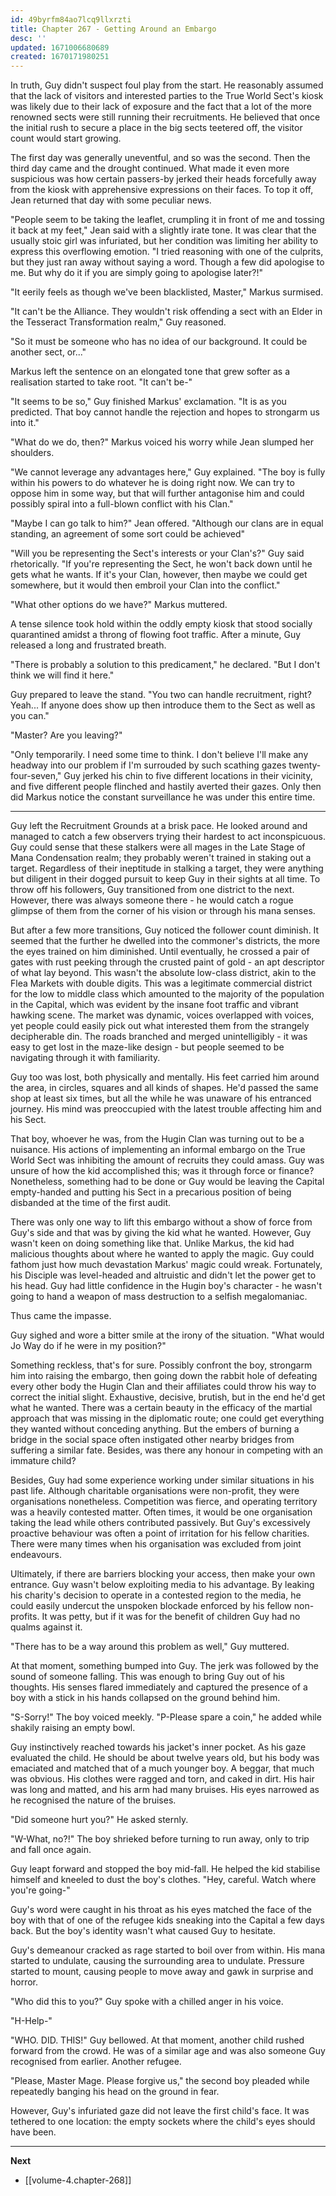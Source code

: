 ```yaml
---
id: 49byrfm84ao7lcq9llxrzti
title: Chapter 267 - Getting Around an Embargo
desc: ''
updated: 1671006680689
created: 1670171980251
---
```


In truth, Guy didn't suspect foul play from the start. He reasonably assumed that the lack of visitors and interested parties to the True World Sect's kiosk was likely due to their lack of exposure and the fact that a lot of the more renowned sects were still running their recruitments. He believed that once the initial rush to secure a place in the big sects teetered off, the visitor count would start growing.

The first day was generally uneventful, and so was the second. Then the third day came and the drought continued. What made it even more suspicious was how certain passers-by jerked their heads forcefully away from the kiosk with apprehensive expressions on their faces. To top it off, Jean returned that day with some peculiar news.

"People seem to be taking the leaflet, crumpling it in front of me and tossing it back at my feet," Jean said with a slightly irate tone. It was clear that the usually stoic girl was infuriated, but her condition was limiting her ability to express this overflowing emotion. "I tried reasoning with one of the culprits, but they just ran away without saying a word. Though a few did apologise to me. But why do it if you are simply going to apologise later?!"

"It eerily feels as though we've been blacklisted, Master," Markus surmised.

"It can't be the Alliance. They wouldn't risk offending a sect with an Elder in the Tesseract Transformation realm," Guy reasoned.

"So it must be someone who has no idea of our background. It could be another sect, or..."

Markus left the sentence on an elongated tone that grew softer as a realisation started to take root. "It can't be-"

"It seems to be so," Guy finished Markus' exclamation. "It is as you predicted. That boy cannot handle the rejection and hopes to strongarm us into it."

"What do we do, then?" Markus voiced his worry while Jean slumped her shoulders.

"We cannot leverage any advantages here," Guy explained. "The boy is fully within his powers to do whatever he is doing right now. We can try to oppose him in some way, but that will further antagonise him and could possibly spiral into a full-blown conflict with his Clan."

"Maybe I can go talk to him?" Jean offered. "Although our clans are in equal standing, an agreement of some sort could be achieved"

"Will you be representing the Sect's interests or your Clan's?" Guy said rhetorically. "If you're representing the Sect, he won't back down until he gets what he wants. If it's your Clan, however, then maybe we could get somewhere, but it would then embroil your Clan into the conflict."

"What other options do we have?" Markus muttered.

A tense silence took hold within the oddly empty kiosk that stood socially quarantined amidst a throng of flowing foot traffic. After a minute, Guy released a long and frustrated breath.

"There is probably a solution to this predicament," he declared. "But I don't think we will find it here."

Guy prepared to leave the stand. "You two can handle recruitment, right? Yeah... If anyone does show up then introduce them to the Sect as well as you can."

"Master? Are you leaving?"

"Only temporarily. I need some time to think. I don't believe I'll make any headway into our problem if I'm surrouded by such scathing gazes twenty-four-seven," Guy jerked his chin to five different locations in their vicinity, and five different people flinched and hastily averted their gazes. Only then did Markus notice the constant surveillance he was under this entire time.

____

Guy left the Recruitment Grounds at a brisk pace. He looked around and managed to catch a few observers trying their hardest to act inconspicuous. Guy could sense that these stalkers were all mages in the Late Stage of Mana Condensation realm; they probably weren't trained in staking out a target. Regardless of their ineptitude in stalking a target, they were anything but diligent in their dogged pursuit to keep Guy in their sights at all time. To throw off his followers, Guy transitioned from one district to the next. However, there was always someone there - he would catch a rogue glimpse of them from the corner of his vision or through his mana senses.

But after a few more transitions, Guy noticed the follower count diminish. It seemed that the further he dwelled into the commoner's districts, the more the eyes trained on him diminished. Until eventually, he crossed a pair of gates with rust peeking through the crusted paint of gold - an apt descriptor of what lay beyond. This wasn't the absolute low-class district, akin to the Flea Markets with double digits. This was a legitimate commercial district for the low to middle class which amounted to the majority of the population in the Capital, which was evident by the insane foot traffic and vibrant hawking scene. The market was dynamic, voices overlapped with voices, yet people could easily pick out what interested them from the strangely decipherable din. The roads branched and merged unintelligibly - it was easy to get lost in the maze-like design - but people seemed to be navigating through it with familiarity.

Guy too was lost, both physically and mentally. His feet carried him around the area, in circles, squares and all kinds of shapes. He'd passed the same shop at least six times, but all the while he was unaware of his entranced journey. His mind was preoccupied with the latest trouble affecting him and his Sect.

That boy, whoever he was, from the Hugin Clan was turning out to be a nuisance. His actions of implementing an informal embargo on the True World Sect was inhibiting the amount of recruits they could amass. Guy was unsure of how the kid accomplished this; was it through force or finance? Nonetheless, something had to be done or Guy would be leaving the Capital empty-handed and putting his Sect in a precarious position of being disbanded at the time of the first audit.

There was only one way to lift this embargo without a show of force from Guy's side and that was by giving the kid what he wanted. However, Guy wasn't keen on doing something like that. Unlike Markus, the kid had malicious thoughts about where he wanted to apply the magic. Guy could fathom just how much devastation Markus' magic could wreak. Fortunately, his Disciple was level-headed and altruistic and didn't let the power get to his head. Guy had little confidence in the Hugin boy's character - he wasn't going to hand a weapon of mass destruction to a selfish megalomaniac.

Thus came the impasse.

Guy sighed and wore a bitter smile at the irony of the situation. "What would Jo Way do if he were in my position?"

Something reckless, that's for sure. Possibly confront the boy, strongarm him into raising the embargo, then going down the rabbit hole of defeating every other body the Hugin Clan and their affiliates could throw his way to correct the initial slight. Exhaustive, decisive, brutish, but in the end he'd get what he wanted. There was a certain beauty in the efficacy of the martial approach that was missing in the diplomatic route; one could get everything they wanted without conceding anything. But the embers of burning a bridge in the social space often instigated other nearby bridges from suffering a similar fate. Besides, was there any honour in competing with an immature child?

Besides, Guy had some experience working under similar situations in his past life. Although charitable organisations were non-profit, they were organisations nonetheless. Competition was fierce, and operating territory was a heavily contested matter. Often times, it would be one organisation taking the lead while others contributed passively. But Guy's excessively proactive behaviour was often a point of irritation for his fellow charities. There were many times when his organisation was excluded from joint endeavours.

Ultimately, if there are barriers blocking your access, then make your own entrance. Guy wasn't below exploiting media to his advantage. By leaking his charity's decision to operate in a contested region to the media, he could easily undercut the unspoken blockade enforced by his fellow non-profits. It was petty, but if it was for the benefit of children Guy had no qualms against it.

"There has to be a way around this problem as well," Guy muttered.

At that moment, something bumped into Guy. The jerk was followed by the sound of someone falling. This was enough to bring Guy out of his thoughts. His senses flared immediately and captured the presence of a boy with a stick in his hands collapsed on the ground behind him.

"S-Sorry!" The boy voiced meekly. "P-Please spare a coin," he added while shakily raising an empty bowl.

Guy instinctively reached towards his jacket's inner pocket. As his gaze evaluated the child. He should be about twelve years old, but his body was emaciated and matched that of a much younger boy. A beggar, that much was obvious. His clothes were ragged and torn, and caked in dirt. His hair was long and matted, and his arm had many bruises. His eyes narrowed as he recognised the nature of the bruises.

"Did someone hurt you?" He asked sternly.

"W-What, no?!" The boy shrieked before turning to run away, only to trip and fall once again.

Guy leapt forward and stopped the boy mid-fall. He helped the kid stabilise himself and kneeled to dust the boy's clothes. "Hey, careful. Watch where you're going-"

Guy's word were caught in his throat as his eyes matched the face of the boy with that of one of the refugee kids sneaking into the Capital a few days back. But the boy's identity wasn't what caused Guy to hesitate.

Guy's demeanour cracked as rage started to boil over from within. His mana started to undulate, causing the surrounding area to undulate. Pressure started to mount, causing people to move away and gawk in surprise and horror.

"Who did this to you?" Guy spoke with a chilled anger in his voice.

"H-Help-"

"WHO. DID. THIS!" Guy bellowed. At that moment, another child rushed forward from the crowd. He was of a similar age and was also someone Guy recognised from earlier. Another refugee.

"Please, Master Mage. Please forgive us," the second boy pleaded while repeatedly banging his head on the ground in fear.

However, Guy's infuriated gaze did not leave the first child's face. It was tethered to one location: the empty sockets where the child's eyes should have been.

____

**Next**
* [[volume-4.chapter-268]]